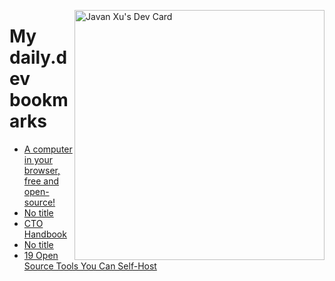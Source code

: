 
<a href="https://app.daily.dev/JavanXU"><img align="right" src="https://api.daily.dev/devcards/e45a150971844cd6959a94bb94e861ea.png?r=quw" width="400" alt="Javan Xu's Dev Card"/></a>

# My daily.dev bookmarks
<!-- daily.dev BOOKMARKS:START -->
- [A computer in your browser, free and open-source!](https://app.daily.dev/posts/Bctm80JBB?utm_source=rss&utm_medium=bookmarks&utm_campaign=6ueXw3FRNQzpNtewCDbI6)
- [No title](https://app.daily.dev/posts/a6W5w6zGQ?utm_source=rss&utm_medium=bookmarks&utm_campaign=6ueXw3FRNQzpNtewCDbI6)
- [CTO Handbook](https://app.daily.dev/posts/BykQ6djeT?utm_source=rss&utm_medium=bookmarks&utm_campaign=6ueXw3FRNQzpNtewCDbI6)
- [No title](https://app.daily.dev/posts/hGXUnMYv1?utm_source=rss&utm_medium=bookmarks&utm_campaign=6ueXw3FRNQzpNtewCDbI6)
- [19 Open Source Tools You Can Self-Host](https://app.daily.dev/posts/gL9oh6F1Q?utm_source=rss&utm_medium=bookmarks&utm_campaign=6ueXw3FRNQzpNtewCDbI6)
<!-- daily.dev BOOKMARKS:END -->
